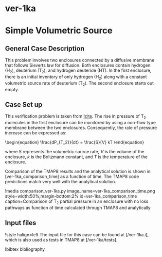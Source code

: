 # ver-1ka

# Simple Volumetric Source

## General Case Description

This problem involves two enclosures connected by a diffusive membrane that follows Sieverts law for diffusion. Both enclosures contain hydrogen (H$_2$), deuterium (T$_2$), and hydrogen deuteride (HT). In the first enclosure, there is an initial inventory of only hydrogen (H$_2$) along with a constant volumetric source rate of deuterium (T$_2$). The second enclosure starts out empty.

## Case Set up

This verification problem is taken from [!cite](longhurst1992verification). 
The rise in pressure of T$_2$ molecules in the first enclosure can be monitored by using a non-flow type membrane between the two enclosures. Consequently, the rate of pressure increase can be expressed as:

\begin{equation}
\frac{dP_{T_2}}{dt} = \frac{S}{V} kT
\end{equation}

where $S$ represents the volumetric source rate, $V$ is the volume of the enclosure, $k$ is the Boltzmann constant, and $T$ is the temperature of the enclosure.

Comparison of the TMAP8 results and the analytical solution is shown in
[ver-1ka_comparison_time] as a function of time. The TMAP8 code predictions match very well with the analytical solution.

!media comparison_ver-1ka.py 
    image_name=ver-1ka_comparison_time.png
    style=width:50%;margin-bottom:2%
    id=ver-1ka_comparison_time
    caption=Comparison of T$_2$ partial pressure in an enclosure with no loss pathways as function of time calculated through TMAP8 and analytically

## Input files

!style halign=left
The input file for this case can be found at [/ver-1ka.i], which is also used as tests in TMAP8 at [/ver-1ka/tests].

!bibtex bibliography